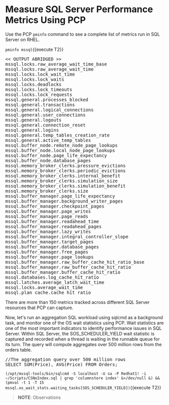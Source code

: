 # Measure SQL Server Performance Metrics Using PCP

Use the PCP `pminfo` command to see a complete list of metrics run in SQL Server on RHEL.

`pminfo mssql`{{execute T2}}

<pre class="file">
<< OUTPUT ABRIDGED >>
mssql.locks.raw_average_wait_time_base
mssql.locks.raw_average_wait_time
mssql.locks.lock_wait_time
mssql.locks.lock_waits
mssql.locks.deadlocks
mssql.locks.lock_timeouts
mssql.locks.lock_requests
mssql.general.processes_blocked
mssql.general.transactions
mssql.general.logical_connections
mssql.general.user_connections
mssql.general.logouts
mssql.general.connection_reset
mssql.general.logins
mssql.general.temp_tables_creation_rate
mssql.general.active_temp_tables
mssql.buffer_node.remote_node_page_lookups
mssql.buffer_node.local_node_page_lookups
mssql.buffer_node.page_life_expectancy
mssql.buffer_node.database_pages
mssql.memory_broker_clerks.pressure_evictions
mssql.memory_broker_clerks.periodic_evictions
mssql.memory_broker_clerks.internal_benefit
mssql.memory_broker_clerks.simulation_size
mssql.memory_broker_clerks.simulation_benefit
mssql.memory_broker_clerks.size
mssql.buffer_manager.page_life_expectancy
mssql.buffer_manager.background_writer_pages
mssql.buffer_manager.checkpoint_pages
mssql.buffer_manager.page_writes
mssql.buffer_manager.page_reads
mssql.buffer_manager.readahead_time
mssql.buffer_manager.readahead_pages
mssql.buffer_manager.lazy_writes
mssql.buffer_manager.integral_controller_slope
mssql.buffer_manager.target_pages
mssql.buffer_manager.database_pages
mssql.buffer_manager.free_pages
mssql.buffer_manager.page_lookups
mssql.buffer_manager.raw_buffer_cache_hit_ratio_base
mssql.buffer_manager.raw_buffer_cache_hit_ratio
mssql.buffer_manager.buffer_cache_hit_ratio
mssql.databases.log_cache_hit_ratio
mssql.latches.average_latch_wait_time
mssql.locks.average_wait_time
mssql.plan_cache.cache_hit_ratio
</pre>

There are more than 150 metrics tracked across different SQL Server resources that PCP can capture. 

Now, let's run an aggregation SQL workload using sqlcmd as a background task, and monitor one of the OS wait statistics using PCP. Wait statistics are one of the most important indicators to identify performance issues in SQL Server. Within SQL Server, the SOS_SCHEDULER_YIELD wait statistic is captured and recorded when a thread is waiting in the runnable queue for its turn. The query will compute aggregates over 500 million rows from the orders table.

<pre class="file">
//The aggregation query over 500 million rows
SELECT SUM(Price), AVG(Price) FROM Orders;
</pre>

`(/opt/mssql-tools/bin/sqlcmd -S localhost -U sa -P Redhat1! -i ~/Scripts/CSNoIndex.sql | grep 'columnstore index' &>/dev/null &) && (pmval -t 1 -T 15 mssql.os_wait_stats.waiting_tasks[SOS_SCHEDULER_YIELD])`{{execute T2}}

> **NOTE**:  Observations
